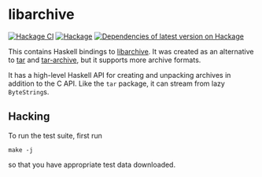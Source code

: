 # libarchive

[![Hackage CI](https://matrix.hackage.haskell.org/api/v2/packages/libarchive/badge)](https://matrix.hackage.haskell.org/package/libarchive)
[![Hackage](https://img.shields.io/hackage/v/libarchive.svg)](http://hackage.haskell.org/package/libarchive)
[![Dependencies of latest version on Hackage](https://img.shields.io/hackage-deps/v/libarchive.svg)](https://hackage.haskell.org/package/libarchive)

This contains Haskell bindings to
[libarchive](http://libarchive.org/). It was created as an alternative to
[tar](http://hackage.haskell.org/package/tar) and
[tar-archive](http://hackage.haskell.org/package/tar-conduit), but it supports
more archive formats.

It has a high-level Haskell API for creating and unpacking archives in addition
to the C API. Like the `tar` package, it can stream from lazy `ByteString`s.

## Hacking

To run the test suite, first run

```
make -j
```

so that you have appropriate test data downloaded.
